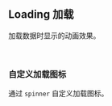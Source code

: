 <div class="demo-header">
<p class="overviewicon">
  <span class="wapi-form-loading"/>
</p>

## Loading 加载

<nova-uxlink widget-name="Loading"></nova-uxlink>

加载数据时显示的动画效果。

<br>
</div>

### 自定义加载图标

通过 `spinner` 自定义加载图标。

<nova-demo-view link="loading/spinner"></nova-demo-view>

<br>
